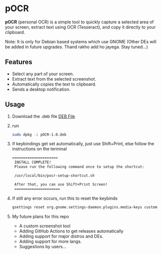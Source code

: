 # pOCR

**pOCR** (personal OCR) is a simple tool to quickly capture a selected area of your screen, extract text using OCR (Tesseract), and copy it directly to your clipboard.

Note: It is only for Debian based systems which use GNOME (Other DEs will be added in future upgrades. Thand rakho add ho jayega. Stay tuned...)


## Features
- Select any part of your screen.
- Extract text from the selected screenshot.
- Automatically copies the text to clipboard.
- Sends a desktop notification.

## Usage
1) Download the .deb file [DEB File](https://raw.githubusercontent.com/PunVas/pOCR/main/pOCR-1.0.deb
)
2) run  
    ```bash
    sudo dpkg -i pOCR-1.0.deb
    ```
3) If keybindings get set automatically, just use Shift+Print, else follow the instructions on  the terminal
   ```bash
   =====================
    INSTALL COMPLETE!
    Please run the following command once to setup the shortcut:

    /usr/local/bin/pocr-setup-shortcut.sh

    After that, you can use Shift+Print Screen!
    =====================
   ```

4) If still any error occurs, run this to reset the keybinds
   ```bash
   gsettings reset org.gnome.settings-daemon.plugins.media-keys custom-keybindings
    ```

5) My future plans for this repo
      - A custom screenshot tool
      - Adding GitHub Actions to get releases automatically
      - Adding support for major distros and DEs.
      - Adding support for more langs.
      - Suggestions by users...
